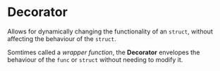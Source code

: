 # Decorator

Allows for dynamically changing the functionality of an `struct`, without
affecting the behaviour of the `struct`.

Somtimes called a *wrapper function*, the **Decorator** envelopes the behaviour
of the `func` or `struct` without needing to modify it.
